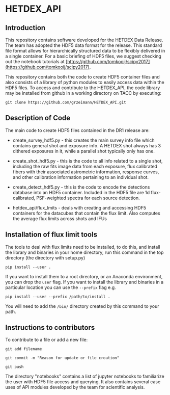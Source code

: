 # HETDEX_API

## Introduction 

This repository contains software developed for the HETDEX Data Release. The team has adopted the HDF5 data format for the release. This standard file format allows for hierarchically structured data to be flexibly delivered in a single container. For a basic briefing of HDF5 files, we suggest checking out the notebook tutorials at [https://github.com/tomkooij/scipy2017](https://github.com/tomkooij/scipy2017).  

This repository contains both the code to create HDF5 container files and also consists of a library of python modules to easily access data within the HDF5 files. To access and contribute to the HETDEX_API, the code library may be installed from github in a working directory on TACC by executing:

```
git clone https://github.com/grzeimann/HETDEX_API.git
```

## Description of Code

The main code to create HDF5 files contained in the DR1 release are:

* create_survey_hdf5.py - this creates the main survey info file which contains general shot and exposure info. A HETDEX shot always has 3 dithered exposures in it, while a parallel shot typically only has one.

* create_shot_hdf5.py - this is the code to all info related to a single shot, including the raw fits image data from each exposure, flux calibrated fibers with their associated astrometric information, response curves, and other calibration information pertaining to an individual shot.

* create_detect_hdf5.py - this is the code to encode the detections database into an HDF5 container. Included in the HDF5 file are 1d flux-calibrated, PSF-weighted spectra for each source detection.

* hetdex_api/flux_lmits - deals with creating and accessing HDF5 containers for the datacubes that contain the flux limit. Also computes
the average flux limits across shots and IFUs

## Installation of flux limit tools

The tools to deal with flux limits need to be installed, to do this, and install the library and binaries in your
home directory, run this command in the top directory (the directory with setup.py)

```
pip install --user .

```

If you want to install them to a root directory, or an Anaconda environment, you can drop the ``user`` flag. If you want to install the library and binaries in a particular location you can use the ``--prefix`` flag e.g.

```
pip install --user --prefix /path/to/install .
```

You will need to add the ``/bin/`` directory created by this command to your path.

## Instructions to contributors

To contribute to a file or add a new file:

```
git add filename

git commit -m "Reason for update or file creation"

git push
```

The directory "notebooks" contains a list of jupyter notebooks to familiarize the user with HDF5 file access and querying. It also contains several case uses of API modules developed by the team for scientific analysis.
